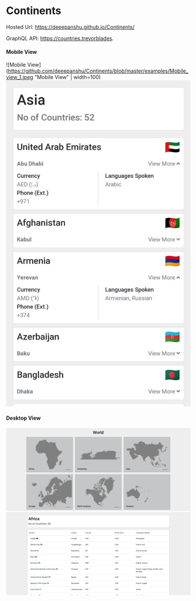 # Continents

Hosted Url: https://deeepanshu.github.io/Continents/

GraphQL API: https://countries.trevorblades.

#### Mobile View
![Mobile View](https://github.com/deeepanshu/Continents/blob/master/examples/Mobile_view_1.jpeg "Mobile View" | width=100)
![Details Mobile View](https://github.com/deeepanshu/Continents/blob/master/examples/Mobile_view_2.jpeg "Details Mobile View")


#### Desktop View
![Desktop View](https://github.com/deeepanshu/Continents/blob/master/examples/Desktop_view_1.png "Desktop View")
![Details Desktop View](https://github.com/deeepanshu/Continents/blob/master/examples/Desktop_view_2.png "Details Desktop View")
